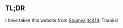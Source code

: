 <!-- <h2 align="center">
  Portfolio Website - v2.0<br/>
  <a href="https://soumyajit.vercel.app/" target="_blank">suyash</a>
</h2>
<div align="center">
  <img alt="Demo" src="./Images/readme-img1.png" />
</div>

<br/>
 -->


## TL;DR

I have taken this website from [Soumyajit4419](https://github.com/soumyajit4419/Portfolio). Thanks!
 
 
 
